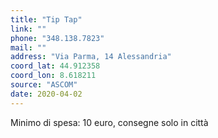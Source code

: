 ```yaml
---
title: "Tip Tap"
link: ""
phone: "348.138.7823"
mail: ""
address: "Via Parma, 14 Alessandria"
coord_lat: 44.912358
coord_lon: 8.618211
source: "ASCOM"
date: 2020-04-02
---
```


Minimo di spesa: 10 euro, consegne solo in città
